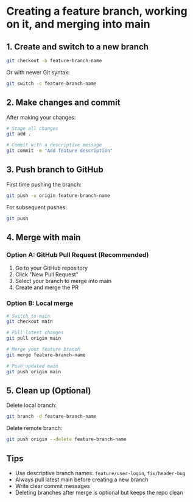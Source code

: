 # Creating a feature branch, working on it, and merging into main

## 1. Create and switch to a new branch

```bash
git checkout -b feature-branch-name
```

Or with newer Git syntax:

```bash
git switch -c feature-branch-name
```

## 2. Make changes and commit

After making your changes:

```bash
# Stage all changes
git add .

# Commit with a descriptive message
git commit -m "Add feature description"
```

## 3. Push branch to GitHub

First time pushing the branch:

```bash
git push -u origin feature-branch-name
```

For subsequent pushes:

```bash
git push
```

## 4. Merge with main

### Option A: GitHub Pull Request (Recommended)

1. Go to your GitHub repository
2. Click "New Pull Request"
3. Select your branch to merge into main
4. Create and merge the PR

### Option B: Local merge

```bash
# Switch to main
git checkout main

# Pull latest changes
git pull origin main

# Merge your feature branch
git merge feature-branch-name

# Push updated main
git push origin main
```

## 5. Clean up (Optional)

Delete local branch:

```bash
git branch -d feature-branch-name
```

Delete remote branch:

```bash
git push origin --delete feature-branch-name
```

## Tips

- Use descriptive branch names: `feature/user-login`, `fix/header-bug`
- Always pull latest main before creating a new branch
- Write clear commit messages
- Deleting branches after merge is optional but keeps the repo clean
